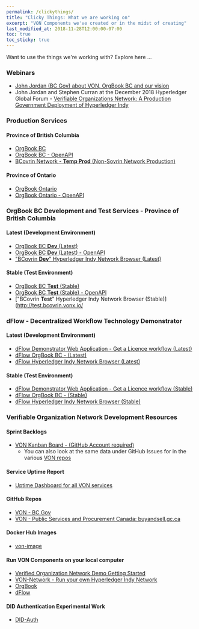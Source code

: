 ```yaml
---
permalink: /clickythings/
title: "Clicky Things: What we are working on"
excerpt: "VON Components we've created or in the midst of creating"
last_modified_at: 2018-11-28T12:00:00-07:00
toc: true
toc_sticky: true
---
```


Want to use the things we're working with?  Explore here ...

### Webinars
* [John Jordan (BC Gov) about VON, OrgBook BC and our vision](https://bc-von.s3.amazonaws.com/2018-06-VON-Webinar-for-Sovrin-Indy-Community.mp4)
* John Jordan and Stephen Curran at the December 2018 Hyperledger Global Forum - [Verifiable Organizations Network: A Production Government Deployment of Hyperledger Indy](https://www.youtube.com/watch?v=g19VNv3DAd0)

### Production Services

#### Province of British Columbia
* [OrgBook BC](https://orgbook.gov.bc.ca)
* [OrgBook BC - OpenAPI](https://www.orgbook.gov.bc.ca/api/)
* [BCovrin Network - **Temp Prod** (Non-Sovrin Network Production)](http://prod.bcovrin.vonx.io/)

#### Province of Ontario
* [OrgBook Ontario](https://www.von.gov.on.ca)
* [OrgBook Ontario - OpenAPI](https://www.von.gov.on.ca/api/)

### OrgBook BC Development and Test Services - Province of British Columbia

#### Latest (Development Environment)
* [OrgBook BC **Dev** (Latest)](https://dev.orgbook.gov.bc.ca/)
* [OrgBook BC **Dev** (Latest) - OpenAPI](https://dev.orgbook.gov.bc.ca/api/)
* ["BCovrin **Dev**" Hyperledger Indy Network Browser (Latest)](http://dev.bcovrin.vonx.io/)

#### Stable (Test Environment)
* [OrgBook BC **Test** (Stable)](https://test.orgbook.gov.bc.ca/)
* [OrgBook BC **Test** (Stable) - OpenAPI](https://test.orgbook.gov.bc.ca/api/)
* ["BCovrin **Test**" Hyperledger Indy Network Browser (Stable)](http://test.bcovrin.vonx.io/

### dFlow - Decentralized Workflow Technology Demonstrator

#### Latest (Development Environment)
* [dFlow Demonstrator Web Application - Get a Licence workflow (Latest)](https://dev-dflow.orgbook.gov.bc.ca)
* [dFlow OrgBook BC - (Latest)](https://dev-demo.orgbook.gov.bc.ca)
* [dFlow Hyperledger Indy Network Browser (Latest)](http://dev.dflow.bcovrin.vonx.io/)

#### Stable (Test Environment)
* [dFlow Demonstrator Web Application - Get a Licence workflow (Stable)](https://dflow.orgbook.gov.bc.ca)
* [dFlow OrgBook BC - (Stable)](https://demo.orgbook.gov.bc.ca)
* [dFlow Hyperledger Indy Network Browser (Stable)](http://dflow.bcovrin.vonx.io/)

### Verifiable Organization Network Development Resources

#### Sprint Backlogs
* [VON Kanban Board - (GitHub Account required)](https://app.zenhub.com/workspace/o/bcgov/von/boards)
    * You can also look at the same data under GitHub Issues for in the various [VON repos](https://github.com/topics/verifiable-organizations-network)

#### Service Uptime Report
* [Uptime Dashboard for all VON services](https://uptime.vonx.io)

#### GitHub Repos
* [VON - BC Gov](https://github.com/topics/verifiable-organizations-network)
* [VON - Public Services and Procurement Canada: buyandsell.gc.ca](https://github.com/PSPC-SPAC-buyandsell)

#### Docker Hub Images
* [von-image](https://hub.docker.com/r/bcgovimages/von-image/)

#### Run VON Components on your local computer
* [Verified Organization Network Demo Getting Started](https://github.com/bcgov/TheOrgBook/blob/master/docker/README.md#running-a-complete-provisional-von-network)
* [VON-Network - Run your own Hyperledger Indy Network](https://github.com/bcgov/von-network)
* [OrgBook](https://github.com/bcgov/TheOrgBook)
* [dFlow](https://github.com/bcgov/permitify)

#### DID Authentication Experimental Work
* [DID-Auth](https://github.com/topics/did-auth)
